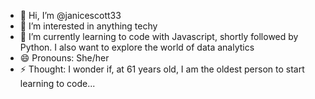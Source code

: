 - 👋 Hi, I’m @janicescott33
- 👀 I’m interested in anything techy
- 🌱 I’m currently learning to code with Javascript, shortly followed by Python. I also want to explore the world of data analytics
- 😄 Pronouns: She/her
- ⚡ Thought: I wonder if, at 61 years old, I am the oldest person to start learning to code...

<!---
janicescott33/janicescott33 is a ✨ special ✨ repository because its `README.md` (this file) appears on your GitHub profile.
You can click the Preview link to take a look at your changes.
--->
